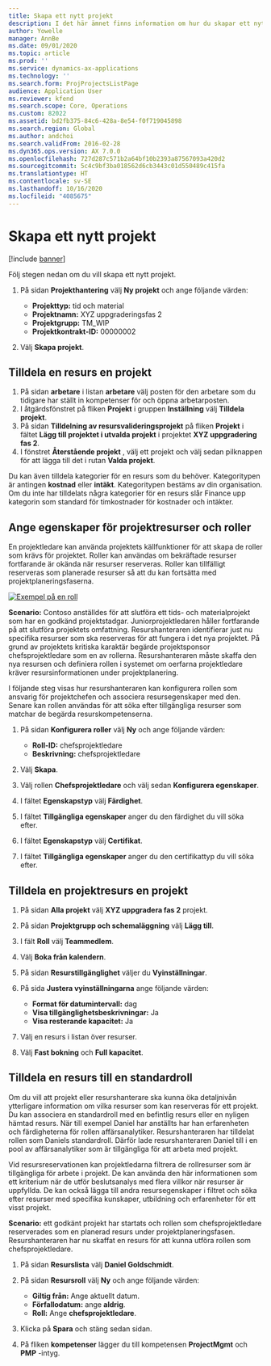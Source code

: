```yaml
---
title: Skapa ett nytt projekt
description: I det här ämnet finns information om hur du skapar ett nytt projekt.
author: Yowelle
manager: AnnBe
ms.date: 09/01/2020
ms.topic: article
ms.prod: ''
ms.service: dynamics-ax-applications
ms.technology: ''
ms.search.form: ProjProjectsListPage
audience: Application User
ms.reviewer: kfend
ms.search.scope: Core, Operations
ms.custom: 82022
ms.assetid: bd2fb375-84c6-428a-8e54-f0f719045898
ms.search.region: Global
ms.author: andchoi
ms.search.validFrom: 2016-02-28
ms.dyn365.ops.version: AX 7.0.0
ms.openlocfilehash: 727d287c571b2a64bf10b2393a87567093a420d2
ms.sourcegitcommit: 5c4c9bf3ba018562d6cb3443c01d550489c415fa
ms.translationtype: HT
ms.contentlocale: sv-SE
ms.lasthandoff: 10/16/2020
ms.locfileid: "4085675"
---
```

# <a name="create-a-new-project"></a>Skapa ett nytt projekt

[!include [banner](../includes/banner.md)]

Följ stegen nedan om du vill skapa ett nytt projekt.

1. På sidan **Projekthantering** välj **Ny projekt** och ange följande värden:

    - **Projekttyp:** tid och material
    - **Projektnamn:** XYZ uppgraderingsfas 2
    - **Projektgrupp:** TM\_WIP
    - **Projektkontrakt-ID:** 00000002

2. Välj **Skapa projekt**.

## <a name="assign-a-resource-to-a-project"></a>Tilldela en resurs en projekt

1. På sidan **arbetare** i listan **arbetare** välj posten för den arbetare som du tidigare har ställt in kompetenser för och öppna arbetarposten.
2. I åtgärdsfönstret på fliken **Projekt** i gruppen **Inställning** välj **Tilldela projekt**.
3. På sidan **Tilldelning av resursvalideringsprojekt** på fliken **Projekt** i fältet **Lägg till projektet i utvalda projekt** i projektet **XYZ uppgradering fas 2**.
4. I fönstret **Återstående projekt** , välj ett projekt och välj sedan pilknappen för att lägga till det i rutan **Valda projekt**.

Du kan även tilldela kategorier för en resurs som du behöver. Kategoritypen är antingen **kostnad** eller **intäkt**. Kategoritypen bestäms av din organisation. Om du inte har tilldelats några kategorier för en resurs slår Finance upp kategorin som standard för timkostnader för kostnader och intäkter.

## <a name="set-up-project-resource-and-role-characteristics"></a>Ange egenskaper för projektresurser och roller

En projektledare kan använda projektets källfunktioner för att skapa de roller som krävs för projektet. Roller kan användas om bekräftade resurser fortfarande är okända när resurser reserveras. Roller kan tillfälligt reserveras som planerade resurser så att du kan fortsätta med projektplaneringsfaserna.

[![Exempel på en roll](./media/projectresourcing05.jpg)](./media/projectresourcing05.jpg) 

**Scenario:** Contoso anställdes för att slutföra ett tids- och materialprojekt som har en godkänd projektstadgar. Juniorprojektledaren håller fortfarande på att slutföra projektets omfattning. Resurshanteraren identifierar just nu specifika resurser som ska reserveras för att fungera i det nya projektet. På grund av projektets kritiska karaktär begärde projektsponsor chefsprojektledare som en av rollerna. Resurshanteraren måste skaffa den nya resursen och definiera rollen i systemet om oerfarna projektledare kräver resursinformationen under projektplanering.

I följande steg visas hur resurshanteraren kan konfigurera rollen som ansvarig för projektchefen och associera resursegenskaper med den. Senare kan rollen användas för att söka efter tillgängliga resurser som matchar de begärda resurskompetenserna.

1. På sidan **Konfigurera roller** välj **Ny** och ange följande värden:

    - **Roll-ID:** chefsprojektledare
    - **Beskrivning:** chefsprojektledare

2. Välj **Skapa**.
3. Välj rollen **Chefsprojektledare** och välj sedan **Konfigurera egenskaper**.
4. I fältet **Egenskapstyp** välj **Färdighet**.
5. I fältet **Tillgängliga egenskaper** anger du den färdighet du vill söka efter.
6. I fältet **Egenskapstyp** välj **Certifikat**.
7. I fältet **Tillgängliga egenskaper** anger du den certifikattyp du vill söka efter.

## <a name="assign-a-project-resource-to-a-project"></a>Tilldela en projektresurs en projekt

1. På sidan **Alla projekt** välj **XYZ uppgradera fas 2** projekt.
2. På sidan **Projektgrupp och schemaläggning** välj **Lägg till**.
3. I fält **Roll** välj **Teammedlem**.
4. Välj **Boka från kalendern**.
5. På sidan **Resurstillgänglighet** väljer du **Vyinställningar**.
6. På sida **Justera vyinställningarna** ange följande värden:

    - **Format för datumintervall:** dag
    - **Visa tillgänglighetsbeskrivningar:** Ja
    - **Visa resterande kapacitet:** Ja

7. Välj en resurs i listan över resurser.
8. Välj **Fast bokning** och **Full kapacitet**.

## <a name="assign-a-resource-to-a-default-role"></a>Tilldela en resurs till en standardroll

Om du vill att projekt eller resurshanterare ska kunna öka detaljnivån ytterligare information om vilka resurser som kan reserveras för ett projekt. Du kan associera en standardroll med en befintlig resurs eller en nyligen hämtad resurs. När till exempel Daniel har anställts har han erfarenheten och färdigheterna för rollen affärsanalytiker. Resurshanteraren har tilldelat rollen som Daniels standardroll. Därför lade resurshanteraren Daniel till i en pool av affärsanalytiker som är tillgängliga för att arbeta med projekt.

Vid resursreservationen kan projektledarna filtrera de rollresurser som är tillgängliga för arbete i projekt. De kan använda den här informationen som ett kriterium när de utför beslutsanalys med flera villkor när resurser är uppfyllda. De kan också lägga till andra resursegenskaper i filtret och söka efter resurser med specifika kunskaper, utbildning och erfarenheter för ett visst projekt.

**Scenario:** ett godkänt projekt har startats och rollen som chefsprojektledare reserverades som en planerad resurs under projektplaneringsfasen. Resurshanteraren har nu skaffat en resurs för att kunna utföra rollen som chefsprojektledare.

1. På sidan **Resurslista** välj **Daniel Goldschmidt**.
2. På sidan **Resursroll** välj **Ny** och ange följande värden:

    - **Giltig från:** Ange aktuellt datum.
    - **Förfallodatum:** ange **aldrig**.
    - **Roll:** Ange **chefsprojektledare**.

3. Klicka på **Spara** och stäng sedan sidan.
4. På fliken **kompetenser** lägger du till kompetensen **ProjectMgmt** och **PMP** -intyg.
